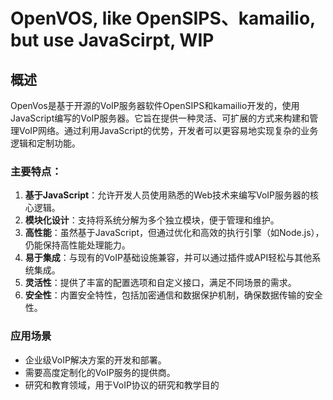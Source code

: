 # OpenVOS, like OpenSIPS、kamailio, but use JavaScirpt, WIP

## 概述

OpenVos是基于开源的VoIP服务器软件OpenSIPS和kamailio开发的，使用JavaScript编写的VoIP服务器。它旨在提供一种灵活、可扩展的方式来构建和管理VoIP网络。通过利用JavaScript的优势，开发者可以更容易地实现复杂的业务逻辑和定制功能。

### 主要特点：

1. **基于JavaScript**：允许开发人员使用熟悉的Web技术来编写VoIP服务器的核心逻辑。
2. **模块化设计**：支持将系统分解为多个独立模块，便于管理和维护。
3. **高性能**：虽然基于JavaScript，但通过优化和高效的执行引擎（如Node.js），仍能保持高性能处理能力。
4. **易于集成**：与现有的VoIP基础设施兼容，并可以通过插件或API轻松与其他系统集成。
5. **灵活性**：提供了丰富的配置选项和自定义接口，满足不同场景的需求。
6. **安全性**：内置安全特性，包括加密通信和数据保护机制，确保数据传输的安全性。

### 应用场景

- 企业级VoIP解决方案的开发和部署。
- 需要高度定制化的VoIP服务的提供商。
- 研究和教育领域，用于VoIP协议的研究和教学目的
